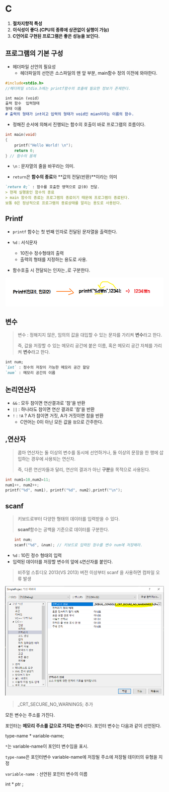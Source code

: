 # C

1. **절차지향적 특성**
2. **이식성이 좋다.(CPU의 종류에 상관없이 실행이 가능)**
3. **C언어로 구현된 프로그램은 좋은 성능을 보인다.**

## 프로그램의 기본 구성

* 헤더파일 선언의 필요성
  * 헤더파일의 선언은 소스파일의 맨 앞 부분, main함수 정의 이전에 와야한다.

```c
#include<stdio.h>
//헤더파일 stdio.h에는 printf함수의 호출에 필요한 정보가 존재한다.
```

```markdown
int main (void)
출력 함수  입력형태
형태 이름 
# 출력의 형태가 int이고 입력의 형태가 void인 mian이라는 이름의 함수.
```

* 정해진 순서에 의해서 진행되는 함수의 호출이 바로 프로그램의 흐름이다. 

```c
int main(void) 
{ 
	printf("Hello World! \n");
	return 0;
} // 함수의 몸체
```

* `\n` : 문자열의 줄을 바꾸라는 의미.

* `return`은 **함수의 종료**와 **값의 전달(반환)**이라는 의미

```markdown
`return 0;` : 함수를 호출한 영역으로 값(0) 전달.
> 현재 실행중인 함수의 종료
> main 함수의 종료는 프로그램의 종료이기 때문에 프로그램이 종료된다.
보통 0은 정상적으로 프로그램의 종료상태를 알리는 용도로 사용된다.
```

## Printf

* `printf` 함수는 첫 번째 인자로 전달된 문자열을 출력한다.

* `%d` : 서식문자
  * 10진수 정수형태의 출력 
  * 출력의 형태를 지정하는 용도로 사용.
* 함수호출 시 전달되는 인자는`,`로 구분한다.

![image-20200712121204455](images/image-20200712121204455.png)

## 변수

> 변수 : 정해지지 않은, 임의의 값을 대입할 수 있는 문자를 가리켜 **변수**라고 한다.
>
> 즉, 값을 저장할 수 있는 메모리 공간에 붙은 이름, 혹은 메모리 공간 자체를 가리켜 **변수**라고 한다.

```markdown
int num;
`int` : 정수의 저장이 가능한 메모리 공간 할당
`num` : 메모리 공간의 이름
```



## 논리연산자

* `&&` : 모두 참이면 연산결과로 '참'을 반환
* `||` : 하나라도 참이면 연산 결과로 '참'을 반환
* `!` : `!A` ? A가 참이면 거짓, A가 거짓이면 참을 반환 
  * C언어는 0이 아닌 모든 값을 `참`으로 간주한다.

## ,연산자

> 콤마 연산자는 둘 이상의 변수를 동시에 선언하거나, 둘 이상의 문장을 한 행에 삽입하는 경우에 사용되는 연산자.
>
> 즉, 다른 연산자들과 달리, 연산의 결과가 아닌 **구분**을 목적으로 사용된다.

```c
int num1=10,num2=11;
num1++, num2++;
printf("%d", num1), printf("%d", num2),printf("\n");
```

## scanf

> 키보드로부터 다양한 형태의 데이터를 입력받을 수 있다.
>
> **scanf**함수는 공백을 기준으로 데이터를 구분한다.

```c
	int num;
	scanf("%d", &num); // 키보드로 입력된 정수를 변수 num에 저장해라. 
```

* `%d` : 10진 정수 형태의 입력
* 입력된 데이터를 저장할 변수의 앞에 `&`연산자를 붙인다.

> 비주얼 스튜디오 2013(VS 2013) 버전 이상부터 scanf 을 사용하면 컴파일 오류 발생

<img src="images/image-20200712132648989.png" alt="image-20200712132648989" style="zoom:80%;" />

> _CRT_SECURE_NO_WARNINGS; 추가



모든 변수는 주소를 가진다.

포인터는 **메모리 주소를 값으로 가지는 변수**이다. 포인터 변수는 다음과 같이 선언된다.

type-name * variable-name;

`*`는 variable-name이 포인터 변수임을 표시.

`type-name`은 포인터변수 variable-name에 저장될 주소에 저장될 데이터의 유형을 지정

`variable-name `: 선언된 포인터 변수의 이름

 int * ptr ;

